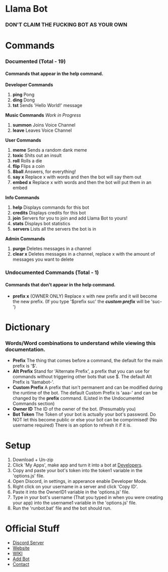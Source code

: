 # Llama Bot
### DON'T CLAIM THE FUCKING BOT AS YOUR OWN

# Commands
### Documented (Total - 19)
#### Commands that appear in the help command.
**Developer Commands** 
1. **ping** Pong 
2. **ding** Dong 
3. **tst** Sends 'Hello World!' message  

**Music Commands** *Work in Progress* 
1. **summon** Joins Voice Channel 
2. **leave** Leaves Voice Channel 

**User Commands** 
1. **meme** Sends a random dank meme 
2. **toxic** Shits out an insult 
3. **roll** Rolls a die 
4. **flip** Flips a coin 
5. **8ball** Answers, for everything! 
6. **say x** Replace x with words and then the bot will say them out 
7. **embed x** Replace x with words and then the bot will put them in an embed 

**Info Commands** 
1. **help** Displays commands for this bot 
2. **credits** Displays credits for this bot 
3. **join** Servers for you to join and add Llama Bot to yours! 
4. **stats** Displays bot statistics 
5. **servers** Lists all the servers the bot is in 

**Admin Commands** 
1. **purge** Deletes messages in a channel 
2. **clear x** Deletes messages in a channel, replace x with the amount of messages you want to delete 

### Undocumented Commands (Total - 1)
#### Commands that don't appear in the help command.
- **prefix x** (OWNER ONLY) Replace x with new prefix and it will become the new prefix. (If you type '$prefix suc' the ***custom prefix*** will be 'suc-')

# Dictionary
### Words/Word combinations to understand while viewing this documentation.
- **Prefix** The thing that comes before a command, the default for the main prefix is '$'.
- **Alt Prefix** Stand for 'Alternate Prefix', a prefix that you can use for commands without triggering other bots that use $. The default Alt Prefix is 'llamabot-'.
- **Custom Prefix** A prefix that isn't permanent and can be modified during the runtime of the bot. The default Custom Prefix is 'aaa-' and can be changed by the **prefix** command. (Listed in the Undocumented Commands section)
- **Owner ID** The ID of the owner of the bot. (Presumably you)
- **Bot Token** The Token of your bot is actually your bot's password. Do NOT let this become public or else your bot can be comprimised! (No username required) There is an option to refresh it if it is.

# Setup
1. Download + Un-zip
2. Click 'My Apps', make app and turn it into a bot at [Developers](https://discordapp.com/developers).
3. Copy and paste your bot's token into the token1 variable in the 'options.js' file.
4. Open Discord, in settings, in apperance enable Developer Mode.
5. Right click on your username in a server and click 'Copy ID'.
6. Paste it into the OwnerID1 variable in the 'options.js' file.
7. Type in your bot's username (That you typed in when you were creating your app) into the username1 variable in the 'options.js' file.
8. Run the 'runbot.bat' file and the bot should run.

# Official Stuff
- [Discord Server](https://discord.gg/BBax4jk/)
- [Website](http://llamabot.tk/)
- [WIKI](http://llamabot-wiki.tk/)
- [Add Bot](http://bit.ly/2oNnEEa)
- [Contact](mailto:miningamer@gmail.com)
